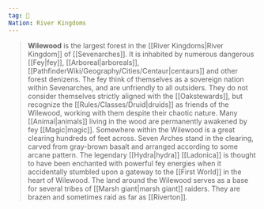 ```yaml
---
tag: 🌲
Nation: River Kingdoms
---
```

> **Wilewood** is the largest forest in the [[River Kingdoms|River Kingdom]] of [[Sevenarches]]. It is inhabited by numerous dangerous [[Fey|fey]], [[Arboreal|arboreals]], [[PathfinderWiki/Geography/Cities/Centaur|centaurs]] and other forest denizens. The fey think of themselves as a sovereign nation within Sevenarches, and are unfriendly to all outsiders. They do not consider themselves strictly aligned with the [[Oakstewards]], but recognize the [[Rules/Classes/Druid|druids]] as friends of the Wilewood, working with them despite their chaotic nature. Many [[Animal|animals]] living in the wood are permanently awakened by fey [[Magic|magic]].
> Somewhere within the Wilewood is a great clearing hundreds of feet across. Seven Arches stand in the clearing, carved from gray-brown basalt and arranged according to some arcane pattern.
> The legendary [[Hydra|hydra]] [[Ladonica]] is thought to have been enchanted with powerful fey energies when it accidentally stumbled upon a gateway to the [[First World]] in the heart of Wilewood.
> The land around the Wilewood serves as a base for several tribes of [[Marsh giant|marsh giant]] raiders. They are brazen and sometimes raid as far as [[Riverton]].







